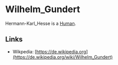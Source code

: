 # Wilhelm_Gundert

Hermann-Karl_Hesse is a [Human](40000001.md).

## Links

- Wikpedia: [https://de.wikipedia.org](https://de.wikipedia.org/wiki/Wilhelm_Gundert)
